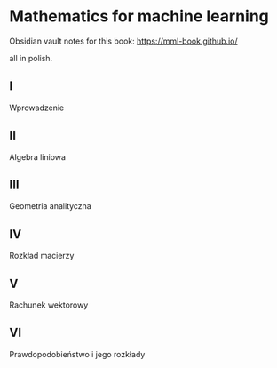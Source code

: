 # Mathematics for machine learning


Obsidian vault notes for this book:
https://mml-book.github.io/

all in polish.

## I
Wprowadzenie
## II 
Algebra liniowa
## III
Geometria analityczna
## IV
Rozkład macierzy
## V 
Rachunek wektorowy
## VI
Prawdopodobieństwo i jego rozkłady
